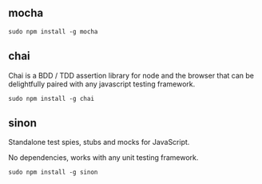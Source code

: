 ## mocha

```
sudo npm install -g mocha
```

## chai

Chai is a BDD / TDD assertion library for node and the browser that can be delightfully paired with any javascript testing framework.

```
sudo npm install -g chai
```

## sinon

Standalone test spies, stubs and mocks for JavaScript.

No dependencies, works with any unit testing framework.

```
sudo npm install -g sinon
```

